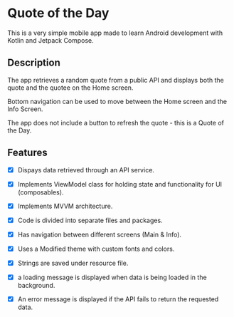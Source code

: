 # Quote of the Day
This is a very simple mobile app made to learn Android development with Kotlin and Jetpack Compose.

## Description
The app retrieves a random quote from a public API and displays both the quote and the quotee on the Home screen.

Bottom navigation can be used to move between the Home screen and the Info Screen.

The app does not include a button to refresh the quote - this is a Quote of the Day.

## Features
- [x] Dispays data retrieved through an API service.

- [x] Implements ViewModel class for holding state and functionality for UI (composables).

- [x] Implements MVVM architecture.

- [x] Code is divided into separate files and packages.

- [x] Has navigation between different screens (Main & Info).

- [x] Uses a Modified theme with custom fonts and colors.

- [x] Strings are saved under resource file.

- [x] a loading message is displayed when data is being loaded in the background.

- [x] An error message is displayed if the API fails to return the requested data.

